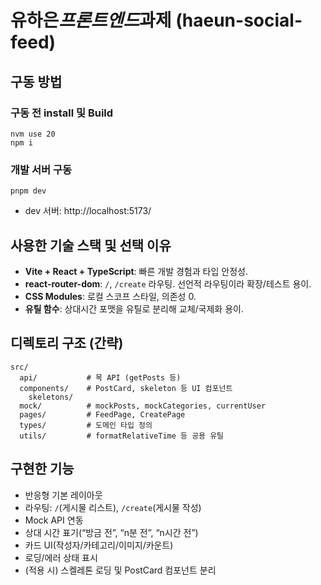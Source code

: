 # 유하은*프론트엔드*과제 (haeun-social-feed)

## 구동 방법

### 구동 전 install 및 Build

```shell
nvm use 20
npm i
```

### 개발 서버 구동

```shell
pnpm dev
```

- dev 서버: http://localhost:5173/

## 사용한 기술 스택 및 선택 이유

- **Vite + React + TypeScript**: 빠른 개발 경험과 타입 안정성.
- **react-router-dom**: `/`, `/create` 라우팅. 선언적 라우팅이라 확장/테스트 용이.
- **CSS Modules**: 로컬 스코프 스타일, 의존성 0.
- **유틸 함수**: 상대시간 포맷을 유틸로 분리해 교체/국제화 용이.

## 디렉토리 구조 (간략)

```
src/
  api/           # 목 API (getPosts 등)
  components/    # PostCard, skeleton 등 UI 컴포넌트
    skeletons/
  mock/          # mockPosts, mockCategories, currentUser
  pages/         # FeedPage, CreatePage
  types/         # 도메인 타입 정의
  utils/         # formatRelativeTime 등 공용 유틸
```

## 구현한 기능

- 반응형 기본 레이아웃
- 라우팅: `/`(게시물 리스트), `/create`(게시물 작성)
- Mock API 연동
- 상대 시간 표기(“방금 전”, “n분 전”, “n시간 전”)
- 카드 UI(작성자/카테고리/이미지/카운트)
- 로딩/에러 상태 표시
- (적용 시) 스켈레톤 로딩 및 PostCard 컴포넌트 분리
